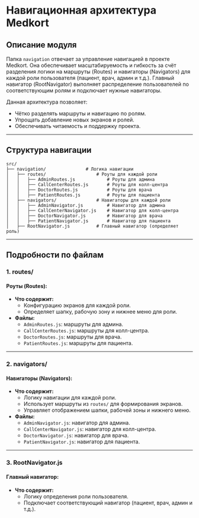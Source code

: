 # Навигационная архитектура Medkort

## **Описание модуля**
Папка `navigation` отвечает за управление навигацией в проекте Medkort. Она обеспечивает масштабируемость и гибкость за счёт разделения логики на маршруты (Routes) и навигаторы (Navigators) для каждой роли пользователя (пациент, врач, админ и т.д.). Главный навигатор (RootNavigator) выполняет распределение пользователей по соответствующим ролям и подключает нужные навигаторы.

Данная архитектура позволяет:
- Чётко разделять маршруты и навигацию по ролям.
- Упрощать добавление новых экранов и ролей.
- Обеспечивать читаемость и поддержку проекта.

---

## **Структура навигации**
```plaintext
src/
├── navigation/               # Логика навигации
│   ├── routes/                   # Роуты для каждой роли
│   │   ├── AdminRoutes.js            # Роуты для админа
│   │   ├── CallCenterRoutes.js       # Роуты для колл-центра
│   │   ├── DoctorRoutes.js           # Роуты для врача
│   │   ├── PatientRoutes.js          # Роуты для пациента
│   ├── navigators/               # Навигаторы для каждой роли
│   │   ├── AdminNavigator.js         # Навигатор для админа
│   │   ├── CallCenterNavigator.js    # Навигатор для колл-центра
│   │   ├── DoctorNavigator.js        # Навигатор для врача
│   │   ├── PatientNavigator.js       # Навигатор для пациента
│   ├── RootNavigator.js          # Главный навигатор (определяет роль)
```

---

## **Подробности по файлам**

### **1. routes/**
#### Роуты (Routes):
- **Что содержит:**
  - Конфигурацию экранов для каждой роли.
  - Определяет шапку, рабочую зону и нижнее меню для роли.
- **Файлы:**
  - `AdminRoutes.js`: маршруты для админа.
  - `CallCenterRoutes.js`: маршруты для колл-центра.
  - `DoctorRoutes.js`: маршруты для врача.
  - `PatientRoutes.js`: маршруты для пациента.



---

### **2. navigators/**
#### Навигаторы (Navigators):
- **Что содержит:**
  - Логику навигации для каждой роли.
  - Использует маршруты из `routes/` для формирования экранов.
  - Управляет отображением шапки, рабочей зоны и нижнего меню.
- **Файлы:**
  - `AdminNavigator.js`: навигатор для админа.
  - `CallCenterNavigator.js`: навигатор для колл-центра.
  - `DoctorNavigator.js`: навигатор для врача.
  - `PatientNavigator.js`: навигатор для пациента.

---

### **3. RootNavigator.js**
#### Главный навигатор:
- **Что содержит:**
  - Логику определения роли пользователя.
  - Подключает соответствующий навигатор (пациент, врач, админ и т.д.).
